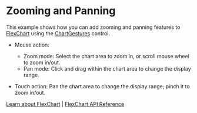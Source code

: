 Zooming and Panning
===================

This example shows how you can add zooming and panning features to [FlexChart](https://www.grapecity.com/wijmo/api/classes/wijmo_chart.flexchart.html) using the [ChartGestures](@api/classes/wijmo_chart_interaction.chartgestures.html) control.

* Mouse action:
  * Zoom mode: Select the chart area to zoom in, or scroll mouse wheel to zoom in/out.
  * Pan mode: Click and drag within the chart area to change the display range.

* Touch action:
    Pan the chart area to change the display range; pinch it to zoom in/out.

[Learn about FlexChart](https://www.grapecity.com/wijmo-flexchart) | [FlexChart API Reference](https://www.grapecity.com/wijmo/api/classes/wijmo_chart.flexchart.html)
